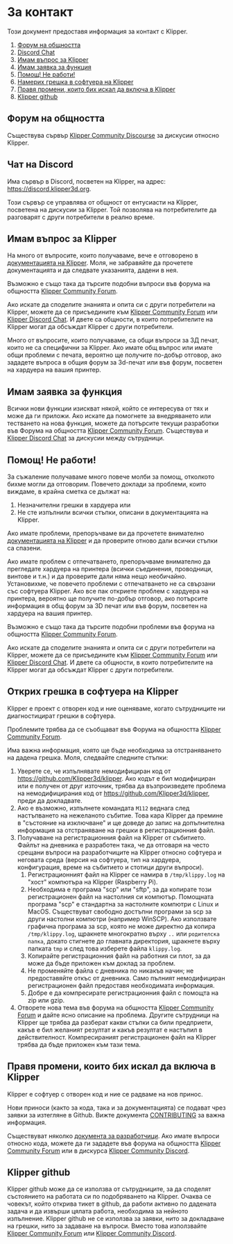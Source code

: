 # За контакт

Този документ предоставя информация за контакт с Klipper.

1. [Форум на общността](#community-forum)
1. [Discord Chat](#discord-chat)
1. [Имам въпрос за Klipper](#i-have-a-question-about-klipper)
1. [Имам заявка за функция](#i-have-a-feature-request)
1. [Помощ! Не работи!](#help-it-doesnt-work)
1. [Намерих грешка в софтуера на Klipper](#i-found-a-bug-in-the-klipper-software)
1. [Правя промени, които бих искал да включа в Klipper](#i-am-making-changes-that-id-like-to-include-in-klipper)
1. [Klipper github](#klipper-github)

## Форум на общността

Съществува сървър [Klipper Community Discourse](https://community.klipper3d.org) за дискусии относно Klipper.

## Чат на Discord

Има сървър в Discord, посветен на Klipper, на адрес: <https://discord.klipper3d.org>.

Този сървър се управлява от общност от ентусиасти на Klipper, посветена на дискусии за Klipper. Той позволява на потребителите да разговарят с други потребители в реално време.

## Имам въпрос за Klipper

На много от въпросите, които получаваме, вече е отговорено в [документацията на Klipper](Overview.md). Моля, не забравяйте да прочетете документацията и да следвате указанията, дадени в нея.

Възможно е също така да търсите подобни въпроси във форума на общността [Klipper Community Forum](#community-forum).

Ако искате да споделите знанията и опита си с други потребители на Klipper, можете да се присъедините към [Klipper Community Forum](#community-forum) или [Klipper Discord Chat](#discord-chat). И двете са общности, в които потребителите на Klipper могат да обсъждат Klipper с други потребители.

Много от въпросите, които получаваме, са общи въпроси за 3Д печат, които не са специфични за Klipper. Ако имате общ въпрос или имате общи проблеми с печата, вероятно ще получите по-добър отговор, ако зададете въпроса в общия форум за 3d-печат или във форум, посветен на хардуера на вашия принтер.

## Имам заявка за функция

Всички нови функции изискват някой, който се интересува от тях и може да ги приложи. Ако искате да помогнете за внедряването или тестването на нова функция, можете да потърсите текущи разработки във Форума на общността [Klipper Community Forum](#community-forum). Съществува и [Klipper Discord Chat](#discord-chat) за дискусии между сътрудници.

## Помощ! Не работи!

За съжаление получаваме много повече молби за помощ, отколкото бихме могли да отговорим. Повечето доклади за проблеми, които виждаме, в крайна сметка се дължат на:

1. Незначителни грешки в хардуера или
1. Не сте изпълнили всички стъпки, описани в документацията на Klipper.

Ако имате проблеми, препоръчваме ви да прочетете внимателно [документацията на Klipper](Overview.md) и да проверите отново дали всички стъпки са спазени.

Ако имате проблем с отпечатването, препоръчваме внимателно да прегледате хардуера на принтера (всички съединения, проводници, винтове и т.н.) и да проверите дали няма нещо необичайно. Установихме, че повечето проблеми с отпечатването не са свързани със софтуера Klipper. Ако все пак откриете проблем с хардуера на принтера, вероятно ще получите по-добър отговор, ако потърсите информация в общ форум за 3D печат или във форум, посветен на хардуера на вашия принтер.

Възможно е също така да търсите подобни проблеми във форума на общността [Klipper Community Forum](#community-forum).

Ако искате да споделите знанията и опита си с други потребители на Klipper, можете да се присъедините към [Klipper Community Forum](#community-forum) или [Klipper Discord Chat](#discord-chat). И двете са общности, в които потребителите на Klipper могат да обсъждат Klipper с други потребители.

## Открих грешка в софтуера на Klipper

Klipper е проект с отворен код и ние оценяваме, когато сътрудниците ни диагностицират грешки в софтуера.

Проблемите трябва да се съобщават във Форума на общността [Klipper Community Forum](#community-forum).

Има важна информация, която ще бъде необходима за отстраняването на дадена грешка. Моля, следвайте следните стъпки:

1. Уверете се, че изпълнявате немодифициран код от <https://github.com/Klipper3d/klipper>. Ако кодът е бил модифициран или е получен от друг източник, трябва да възпроизведете проблема на немодифицирания код от <https://github.com/Klipper3d/klipper>, преди да докладвате.
1. Ако е възможно, изпълнете командата `M112` веднага след настъпването на нежеланото събитие. Това кара Klipper да премине в "състояние на изключване" и ще доведе до запис на допълнителна информация за отстраняване на грешки в регистрационния файл.
1. Получаване на регистрационния файл на Klipper от събитието. Файлът на дневника е разработен така, че да отговаря на често срещани въпроси на разработчиците на Klipper относно софтуера и неговата среда (версия на софтуера, тип на хардуера, конфигурация, време на събитието и стотици други въпроси).
   1. Регистрационният файл на Klipper се намира в `/tmp/klippy.log` на "хост" компютъра на Klipper (Raspberry Pi).
   1. Необходима е програма "scp" или "sftp", за да копирате този регистрационен файл на настолния си компютър. Помощната програма "scp" е стандартна за настолните компютри с Linux и MacOS. Съществуват свободно достъпни програми за scp за други настолни компютри (например WinSCP). Ако използвате графична програма за scp, която не може директно да копира `/tmp/klippy.log`, щракнете многократно върху `..` или `родителска папка`, докато стигнете до главната директория, щракнете върху папката `tmp` и след това изберете файла `klippy.log`.
   1. Копирайте регистрационния файл на работния си плот, за да може да бъде приложен към доклад за проблем.
   1. Не променяйте файла с дневника по никакъв начин; не предоставяйте откъс от дневника. Само пълният немодифициран регистрационен файл предоставя необходимата информация.
   1. Добре е да компресирате регистрационния файл с помощта на zip или gzip.
1. Отворете нова тема във форума на общността [Klipper Community Forum](#community-forum) и дайте ясно описание на проблема. Другите сътрудници на Klipper ще трябва да разберат какви стъпки са били предприети, какъв е бил желаният резултат и какъв резултат е настъпил в действителност. Компресираният регистрационен файл на Klipper трябва да бъде приложен към тази тема.

## Правя промени, които бих искал да включа в Klipper

Klipper е софтуер с отворен код и ние се радваме на нов принос.

Нови приноси (както за кода, така и за документацията) се подават чрез заявки за изтегляне в Github. Вижте документа [CONTRIBUTING](CONTRIBUTING.md) за важна информация.

Съществуват няколко [документа за разработчици](Overview.md#developer-documentation). Ако имате въпроси относно кода, можете да ги зададете във форума на общността [Klipper Community Forum](#community-forum) или в дискурса [Klipper Community Discord](#discord-chat).

## Klipper github

Klipper github може да се използва от сътрудниците, за да споделят състоянието на работата си по подобряването на Klipper. Очаква се човекът, който открива тикет в github, да работи активно по дадената задача и да извърши цялата работа, необходима за нейното изпълнение. Klipper github не се използва за заявки, нито за докладване на грешки, нито за задаване на въпроси. Вместо това използвайте [Klipper Community Forum](#community-forum) или [Klipper Community Discord](#discord-chat).
